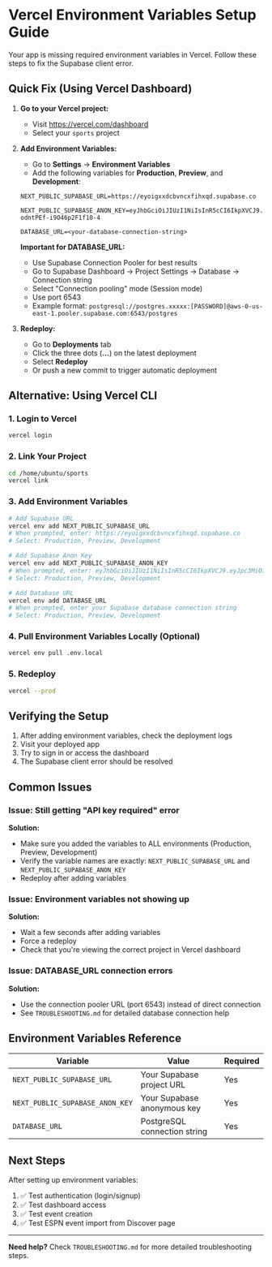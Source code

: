 # Vercel Environment Variables Setup Guide

Your app is missing required environment variables in Vercel. Follow these steps to fix the Supabase client error.

## Quick Fix (Using Vercel Dashboard)

1. **Go to your Vercel project:**
   - Visit https://vercel.com/dashboard
   - Select your `sports` project

2. **Add Environment Variables:**
   - Go to **Settings** → **Environment Variables**
   - Add the following variables for **Production**, **Preview**, and **Development**:

   ```
   NEXT_PUBLIC_SUPABASE_URL=https://eyoigxxdcbvncxfihxqd.supabase.co
   ```

   ```
   NEXT_PUBLIC_SUPABASE_ANON_KEY=eyJhbGciOiJIUzI1NiIsInR5cCI6IkpXVCJ9.eyJpc3MiOiJzdXBhYmFzZSIsInJlZiI6ImV5b2lneHhkY2J2bmN4ZmloeHFkIiwicm9sZSI6ImFub24iLCJpYXQiOjE3NjA2ODEzMTQsImV4cCI6MjA3NjI1NzMxNH0.RkQJESLNDOSjbwlksI8P-odntPEf-i9O46p2F1f10-4
   ```

   ```
   DATABASE_URL=<your-database-connection-string>
   ```

   **Important for DATABASE_URL:**
   - Use Supabase Connection Pooler for best results
   - Go to Supabase Dashboard → Project Settings → Database → Connection string
   - Select "Connection pooling" mode (Session mode)
   - Use port 6543
   - Example format: `postgresql://postgres.xxxxx:[PASSWORD]@aws-0-us-east-1.pooler.supabase.com:6543/postgres`

3. **Redeploy:**
   - Go to **Deployments** tab
   - Click the three dots (**...**) on the latest deployment
   - Select **Redeploy**
   - Or push a new commit to trigger automatic deployment

## Alternative: Using Vercel CLI

### 1. Login to Vercel

```bash
vercel login
```

### 2. Link Your Project

```bash
cd /home/ubuntu/sports
vercel link
```

### 3. Add Environment Variables

```bash
# Add Supabase URL
vercel env add NEXT_PUBLIC_SUPABASE_URL
# When prompted, enter: https://eyoigxxdcbvncxfihxqd.supabase.co
# Select: Production, Preview, Development

# Add Supabase Anon Key
vercel env add NEXT_PUBLIC_SUPABASE_ANON_KEY
# When prompted, enter: eyJhbGciOiJIUzI1NiIsInR5cCI6IkpXVCJ9.eyJpc3MiOiJzdXBhYmFzZSIsInJlZiI6ImV5b2lneHhkY2J2bmN4ZmloeHFkIiwicm9sZSI6ImFub24iLCJpYXQiOjE3NjA2ODEzMTQsImV4cCI6MjA3NjI1NzMxNH0.RkQJESLNDOSjbwlksI8P-odntPEf-i9O46p2F1f10-4
# Select: Production, Preview, Development

# Add Database URL
vercel env add DATABASE_URL
# When prompted, enter your Supabase database connection string
# Select: Production, Preview, Development
```

### 4. Pull Environment Variables Locally (Optional)

```bash
vercel env pull .env.local
```

### 5. Redeploy

```bash
vercel --prod
```

## Verifying the Setup

1. After adding environment variables, check the deployment logs
2. Visit your deployed app
3. Try to sign in or access the dashboard
4. The Supabase client error should be resolved

## Common Issues

### Issue: Still getting "API key required" error

**Solution:**
- Make sure you added the variables to ALL environments (Production, Preview, Development)
- Verify the variable names are exactly: `NEXT_PUBLIC_SUPABASE_URL` and `NEXT_PUBLIC_SUPABASE_ANON_KEY`
- Redeploy after adding variables

### Issue: Environment variables not showing up

**Solution:**
- Wait a few seconds after adding variables
- Force a redeploy
- Check that you're viewing the correct project in Vercel dashboard

### Issue: DATABASE_URL connection errors

**Solution:**
- Use the connection pooler URL (port 6543) instead of direct connection
- See `TROUBLESHOOTING.md` for detailed database connection help

## Environment Variables Reference

| Variable | Value | Required |
|----------|-------|----------|
| `NEXT_PUBLIC_SUPABASE_URL` | Your Supabase project URL | Yes |
| `NEXT_PUBLIC_SUPABASE_ANON_KEY` | Your Supabase anonymous key | Yes |
| `DATABASE_URL` | PostgreSQL connection string | Yes |

## Next Steps

After setting up environment variables:
1. ✅ Test authentication (login/signup)
2. ✅ Test dashboard access
3. ✅ Test event creation
4. ✅ Test ESPN event import from Discover page

---

**Need help?** Check `TROUBLESHOOTING.md` for more detailed troubleshooting steps.
